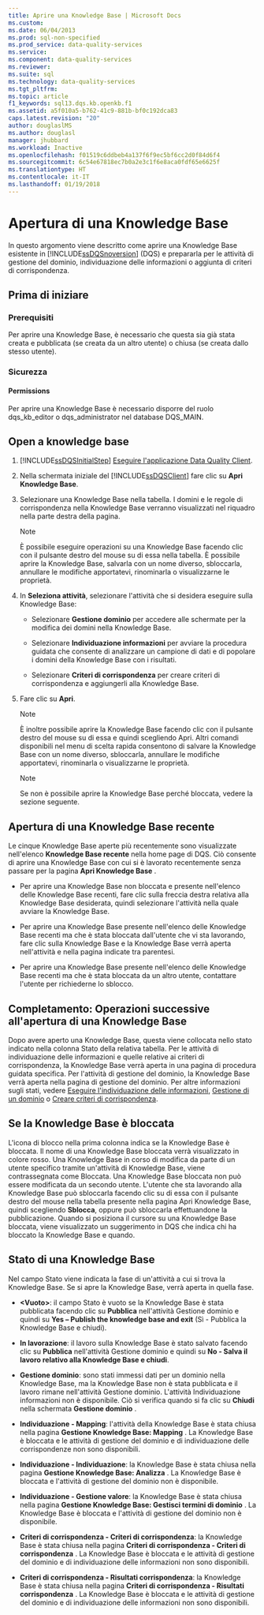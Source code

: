 ```yaml
---
title: Aprire una Knowledge Base | Microsoft Docs
ms.custom: 
ms.date: 06/04/2013
ms.prod: sql-non-specified
ms.prod_service: data-quality-services
ms.service: 
ms.component: data-quality-services
ms.reviewer: 
ms.suite: sql
ms.technology: data-quality-services
ms.tgt_pltfrm: 
ms.topic: article
f1_keywords: sql13.dqs.kb.openkb.f1
ms.assetid: a5f010a5-b762-41c9-881b-bf0c192dca83
caps.latest.revision: "20"
author: douglaslMS
ms.author: douglasl
manager: jhubbard
ms.workload: Inactive
ms.openlocfilehash: f01519c6ddbeb4a137f6f9ec5bf6cc2d0f84d6f4
ms.sourcegitcommit: 6c54e67818ec7b0a2e3c1f6e8aca0fdf65e6625f
ms.translationtype: HT
ms.contentlocale: it-IT
ms.lasthandoff: 01/19/2018
---
```

# <a name="open-a-knowledge-base"></a>Apertura di una Knowledge Base
  In questo argomento viene descritto come aprire una Knowledge Base esistente in [!INCLUDE[ssDQSnoversion](../includes/ssdqsnoversion-md.md)] (DQS) e prepararla per le attività di gestione del dominio, individuazione delle informazioni o aggiunta di criteri di corrispondenza.  
  
##  <a name="BeforeYouBegin"></a> Prima di iniziare  
  
###  <a name="Prerequisites"></a> Prerequisiti  
 Per aprire una Knowledge Base, è necessario che questa sia già stata creata e pubblicata (se creata da un altro utente) o chiusa (se creata dallo stesso utente).  
  
###  <a name="Security"></a> Sicurezza  
  
####  <a name="Permissions"></a> Permissions  
 Per aprire una Knowledge Base è necessario disporre del ruolo dqs_kb_editor o dqs_administrator nel database DQS_MAIN.  
  
##  <a name="Open"></a> Open a knowledge base  
  
1.  [!INCLUDE[ssDQSInitialStep](../includes/ssdqsinitialstep-md.md)] [Eseguire l'applicazione Data Quality Client](../data-quality-services/run-the-data-quality-client-application.md).  
  
2.  Nella schermata iniziale del [!INCLUDE[ssDQSClient](../includes/ssdqsclient-md.md)] fare clic su **Apri Knowledge Base**.  
  
3.  Selezionare una Knowledge Base nella tabella. I domini e le regole di corrispondenza nella Knowledge Base verranno visualizzati nel riquadro nella parte destra della pagina.  
  
    > [!NOTE]  
    >  È possibile eseguire operazioni su una Knowledge Base facendo clic con il pulsante destro del mouse su di essa nella tabella. È possibile aprire la Knowledge Base, salvarla con un nome diverso, sbloccarla, annullare le modifiche apportatevi, rinominarla o visualizzarne le proprietà.  
  
4.  In **Seleziona attività**, selezionare l'attività che si desidera eseguire sulla Knowledge Base:  
  
    -   Selezionare **Gestione dominio** per accedere alle schermate per la modifica dei domini nella Knowledge Base.  
  
    -   Selezionare **Individuazione informazioni** per avviare la procedura guidata che consente di analizzare un campione di dati e di popolare i domini della Knowledge Base con i risultati.  
  
    -   Selezionare **Criteri di corrispondenza** per creare criteri di corrispondenza e aggiungerli alla Knowledge Base.  
  
5.  Fare clic su **Apri**.  
  
    > [!NOTE]  
    >  È inoltre possibile aprire la Knowledge Base facendo clic con il pulsante destro del mouse su di essa e quindi scegliendo Apri. Altri comandi disponibili nel menu di scelta rapida consentono di salvare la Knowledge Base con un nome diverso, sbloccarla, annullare le modifiche apportatevi, rinominarla o visualizzarne le proprietà.  
  
    > [!NOTE]  
    >  Se non è possibile aprire la Knowledge Base perché bloccata, vedere la sezione seguente.  
  
## <a name="open-a-recent-knowledge-base"></a>Apertura di una Knowledge Base recente  
 Le cinque Knowledge Base aperte più recentemente sono visualizzate nell'elenco **Knowledge Base recente** nella home page di DQS. Ciò consente di aprire una Knowledge Base con cui si è lavorato recentemente senza passare per la pagina **Apri Knowledge Base** .  
  
-   Per aprire una Knowledge Base non bloccata e presente nell'elenco delle Knowledge Base recenti, fare clic sulla freccia destra relativa alla Knowledge Base desiderata, quindi selezionare l'attività nella quale avviare la Knowledge Base.  
  
-   Per aprire una Knowledge Base presente nell'elenco delle Knowledge Base recenti ma che è stata bloccata dall'utente che vi sta lavorando, fare clic sulla Knowledge Base e la Knowledge Base verrà aperta nell'attività e nella pagina indicate tra parentesi.  
  
-   Per aprire una Knowledge Base presente nell'elenco delle Knowledge Base recenti ma che è stata bloccata da un altro utente, contattare l'utente per richiederne lo sblocco.  
  
##  <a name="FollowUp"></a> Completamento: Operazioni successive all'apertura di una Knowledge Base  
 Dopo avere aperto una Knowledge Base, questa viene collocata nello stato indicato nella colonna Stato della relativa tabella. Per le attività di individuazione delle informazioni e quelle relative ai criteri di corrispondenza, la Knowledge Base verrà aperta in una pagina di procedura guidata specifica. Per l'attività di gestione del dominio, la Knowledge Base verrà aperta nella pagina di gestione del dominio. Per altre informazioni sugli stati, vedere [Eseguire l'individuazione delle informazioni](../data-quality-services/perform-knowledge-discovery.md), [Gestione di un dominio](../data-quality-services/managing-a-domain.md) o [Creare criteri di corrispondenza](../data-quality-services/create-a-matching-policy.md).  
  
##  <a name="Locked"></a> Se la Knowledge Base è bloccata  
 L'icona di blocco nella prima colonna indica se la Knowledge Base è bloccata. Il nome di una Knowledge Base bloccata verrà visualizzato in colore rosso. Una Knowledge Base in corso di modifica da parte di un utente specifico tramite un'attività di Knowledge Base, viene contrassegnata come Bloccata. Una Knowledge Base bloccata non può essere modificata da un secondo utente. L'utente che sta lavorando alla Knowledge Base può sbloccarla facendo clic su di essa con il pulsante destro del mouse nella tabella presente nella pagina Apri Knowledge Base, quindi scegliendo **Sblocca**, oppure può sbloccarla effettuandone la pubblicazione. Quando si posiziona il cursore su una Knowledge Base bloccata, viene visualizzato un suggerimento in DQS che indica chi ha bloccato la Knowledge Base e quando.  
  
##  <a name="State"></a> Stato di una Knowledge Base  
 Nel campo Stato viene indicata la fase di un'attività a cui si trova la Knowledge Base. Se si apre la Knowledge Base, verrà aperta in quella fase.  
  
-   **\<Vuoto>**: il campo Stato è vuoto se la Knowledge Base è stata pubblicata facendo clic su **Pubblica** nell'attività Gestione dominio e quindi su **Yes – Publish the knowledge base and exit** (Sì - Pubblica la Knowledge Base e chiudi).  
  
-   **In lavorazione**: il lavoro sulla Knowledge Base è stato salvato facendo clic su **Pubblica** nell'attività Gestione dominio e quindi su **No - Salva il lavoro relativo alla Knowledge Base e chiudi**.  
  
-   **Gestione dominio**: sono stati immessi dati per un dominio nella Knowledge Base, ma la Knowledge Base non è stata pubblicata e il lavoro rimane nell'attività Gestione dominio. L'attività Individuazione informazioni non è disponibile. Ciò si verifica quando si fa clic su **Chiudi** nella schermata **Gestione dominio** .  
  
-   **Individuazione - Mapping**: l'attività della Knowledge Base è stata chiusa nella pagina **Gestione Knowledge Base: Mapping** . La Knowledge Base è bloccata e le attività di gestione del dominio e di individuazione delle corrispondenze non sono disponibili.  
  
-   **Individuazione - Individuazione**: la Knowledge Base è stata chiusa nella pagina **Gestione Knowledge Base: Analizza** . La Knowledge Base è bloccata e l'attività di gestione del dominio non è disponibile.  
  
-   **Individuazione - Gestione valore**: la Knowledge Base è stata chiusa nella pagina **Gestione Knowledge Base: Gestisci termini di dominio** . La Knowledge Base è bloccata e l'attività di gestione del dominio non è disponibile.  
  
-   **Criteri di corrispondenza - Criteri di corrispondenza**: la Knowledge Base è stata chiusa nella pagina **Criteri di corrispondenza - Criteri di corrispondenza** . La Knowledge Base è bloccata e le attività di gestione del dominio e di individuazione delle informazioni non sono disponibili.  
  
-   **Criteri di corrispondenza - Risultati corrispondenza**: la Knowledge Base è stata chiusa nella pagina **Criteri di corrispondenza - Risultati corrispondenza** . La Knowledge Base è bloccata e le attività di gestione del dominio e di individuazione delle informazioni non sono disponibili.  
  
  
